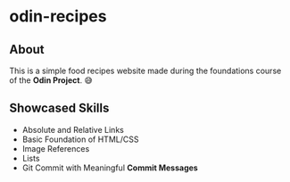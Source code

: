 # odin-recipes
## About
This is a simple food recipes website made during the foundations course of the **Odin Project**. :sweat_smile:

## Showcased Skills
- Absolute and Relative Links
- Basic Foundation of HTML/CSS
- Image References
- Lists
- Git Commit with Meaningful **Commit Messages**